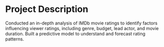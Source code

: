 # Project Description 
Conducted an in-depth analysis of IMDb movie ratings to identify factors influencing viewer ratings, including genre, budget, lead actor, and movie duration. Built a predictive model to understand and forecast rating patterns.
